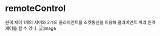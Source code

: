 # remoteControl

원격 제어
1개의 서버와 2개의 클라이언트를 소켓통신을 이용해 클라이언트 끼리 원격 제어를 할 수 있다.
![image](https://github.com/jongwon-kr/remoteControl/assets/76871947/237c6425-c301-4f0f-9d76-a3235aa8a1af)

